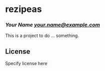 # rezipeas
### _Your Name <your.name@example.com>_

This is a project to do ... something.

## License

Specify license here

